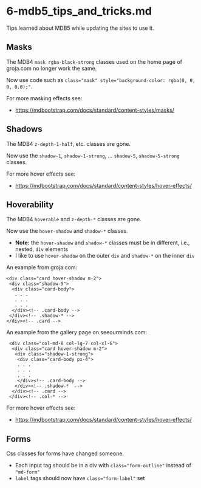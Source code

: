 
# 6-mdb5_tips_and_tricks.md

Tips learned about MDB5 while updating the sites to use it.

## Masks

The MDB4 `mask rgba-black-strong` classes used on the home page of groja.com no longer work the same.

Now use code such as `class="mask" style="background-color: rgba(0, 0, 0, 0.6);"`.

For more masking effects see:

- https://mdbootstrap.com/docs/standard/content-styles/masks/

## Shadows

The MDB4 `z-depth-1-half`, etc. classes are gone.

Now use the `shadow-1`, `shadow-1-strong`, ... `shadow-5`, `shadow-5-strong` classes.

For more hover effects see:

- https://mdbootstrap.com/docs/standard/content-styles/hover-effects/

## Hoverability

The MDB4 `hoverable` and `z-depth-*` classes are gone.

Now use the `hover-shadow` and `shadow-*` classes.

- **Note:** the `hover-shadow` and `shadow-*` classes must be in different, i.e., nested, `div` elements
- I like to use `hover-shadow` on the outer `div` and `shadow-*` on the inner `div`

An example from groja.com:

```
<div class="card hover-shadow m-2">
 <div class="shadow-5">
  <div class="card-body">
   . . .
   . . .
   . . .
  </div><!-- .card-body -->
 </div><!-- .shadow-* -->
</div><!-- .card -->
```

An example from the gallery page on seeourminds.com:

```
 <div class="col-md-8 col-lg-7 col-xl-6">
  <div class="card hover-shadow m-2">
   <div class="shadow-1-strong">
    <div class="card-body px-4">
    . . .
    . . .
    . . .
    </div><!-- .card-body -->
   </div><!-- .shadow-*  -->
  </div><!-- .card -->
 </div><!-- .col-* -->
```

For more hover effects see:

- https://mdbootstrap.com/docs/standard/content-styles/hover-effects/

## Forms

Css classes for forms have changed someone.

- Each input tag should be in a div with `class="form-outline"` instead of `"md-form"`
- `label` tags should now have `class="form-label"` set

